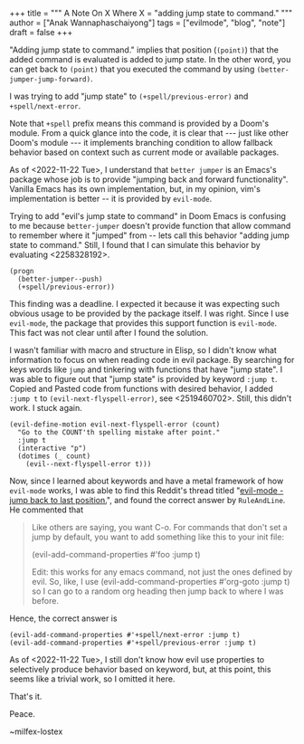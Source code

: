 +++
title = """
  A Note On X Where X = "adding jump state to command."
  """
author = ["Anak Wannaphaschaiyong"]
tags = ["evilmode", "blog", "note"]
draft = false
+++

"Adding jump state to command." implies that position (`(point)`) that the added command is evaluated is added to jump state. In the other word, you can get back to `(point)` that you executed the command by using `(better-jumper-jump-forward)`.

I was trying to add "jump state" to `(+spell/previous-error)` and `+spell/next-error`.

Note that `+spell` prefix means this command is provided by a Doom's module. From a quick glance into the code, it is clear that --- just like other Doom's module --- it implements branching condition to allow fallback behavior based on context such as current mode or available packages.

As of <span class="timestamp-wrapper"><span class="timestamp">&lt;2022-11-22 Tue&gt;</span></span>, I understand that `better jumper` is an Emacs's package whose job is to provide "jumping back and forward functionality". Vanilla Emacs has its own implementation, but, in my opinion, vim's implementation is better -- it is provided by `evil-mode`.

Trying to add "evil's jump state to command" in Doom Emacs is confusing to me because `better-jumper` doesn't provide function that allow command to remember where it "jumped" from -- lets call this behavior "adding jump state to command." Still, I found that I can simulate this behavior by evaluating <2258328192>.

<a id="code-snippet--2258328192"></a>
```emacs-lisp
(progn
  (better-jumper--push)
  (+spell/previous-error))
```

This finding was a deadline. I expected it because it was expecting such obvious usage to be provided by the package itself. I was right. Since I use `evil-mode`, the package that provides this support function is `evil-mode`. This fact was not clear until after I found the solution.

I wasn't familiar with macro and structure in Elisp, so I didn't know what information to focus on when reading code in evil package. By searching for keys words like `jump` and tinkering with functions that have "jump state". I was able to figure out that "jump state" is provided by keyword `:jump t`. Copied and Pasted code from functions with desired behavior, I added `:jump t` to `(evil-next-flyspell-error)`, see <2519460702>. Still, this didn't work. I stuck again.

<a id="code-snippet--2519460702"></a>
```emacs-lisp
(evil-define-motion evil-next-flyspell-error (count)
  "Go to the COUNT'th spelling mistake after point."
  :jump t
  (interactive "p")
  (dotimes (_ count)
    (evil--next-flyspell-error t)))
```

Now, since I learned about keywords and have a metal framework of how `evil-mode` works, I was able to find this Reddit's thread titled "[evil-mode - jump back to last position.](https://www.reddit.com/r/emacs/comments/cdwmua/evilmode_jump_back_to_last_position/)", and found the correct answer by `RuleAndLine`. He commented that

> Like others are saying, you want C-o. For commands that don't set a jump by default, you want to add something like this to your init file:
>
> (evil-add-command-properties #'foo :jump t)
>
> Edit: this works for any emacs command, not just the ones defined by evil. So, like, I use (evil-add-command-properties #'org-goto :jump t) so I can go to a random org heading then jump back to where I was before.

Hence, the correct answer is

```emacs-lisp
(evil-add-command-properties #'+spell/next-error :jump t)
(evil-add-command-properties #'+spell/previous-error :jump t)
```

As of <span class="timestamp-wrapper"><span class="timestamp">&lt;2022-11-22 Tue&gt;</span></span>, I still don't know how evil use properties to selectively produce behavior based on keyword, but, at this point, this seems like a trivial work, so I omitted it here.

That's it.

Peace.

~milfex-lostex

